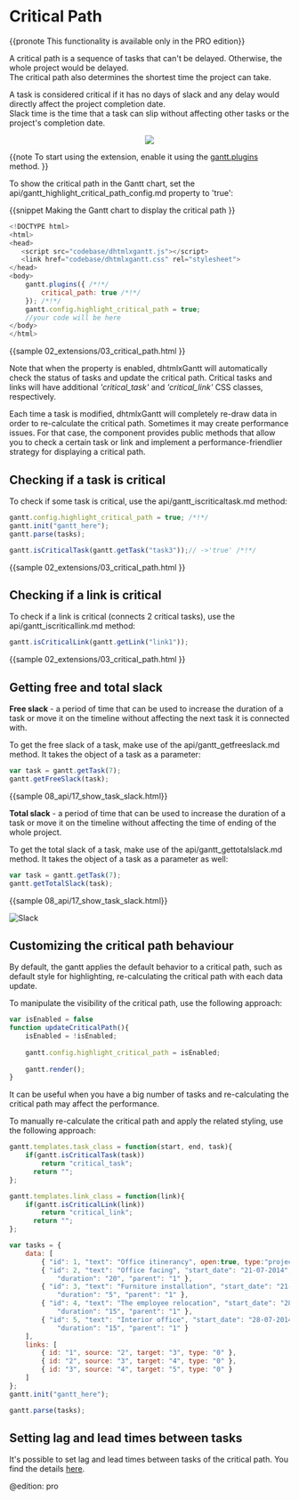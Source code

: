 Critical Path
===================================

{{pronote This functionality is available only in the PRO edition}}

A critical path is a sequence of tasks that can't be delayed. Otherwise, the whole project would be delayed.<br>
The critical path also determines the shortest time the project can take.<br>

A task is considered critical if it has no days of slack and any delay would directly affect the project completion date.<br>
Slack time is the time that a task can slip without affecting other tasks or the project's completion date.


<div style="text-align:center;"><img src="desktop/critical_path.png"/></div>

{{note
To start using the extension, enable it using the [gantt.plugins](api/gantt_plugins.md) method.
}}

To show the critical path in the Gantt chart, set the api/gantt_highlight_critical_path_config.md property to 'true':

{{snippet
Making the Gantt chart to display the critical path
}}
~~~js
<!DOCTYPE html>
<html>
<head>
   <script src="codebase/dhtmlxgantt.js"></script>   
   <link href="codebase/dhtmlxgantt.css" rel="stylesheet">   
</head>
<body>
    gantt.plugins({ /*!*/
        critical_path: true /*!*/
    }); /*!*/
    gantt.config.highlight_critical_path = true;
    //your code will be here
</body>
</html>
~~~

{{sample
02_extensions/03_critical_path.html
}}


Note that when the property is enabled, dhtmlxGantt will automatically check the status of tasks and update the critical path. 
Critical tasks and links will have additional *'critical_task'* and *'critical_link'* CSS classes, respectively.  

Each time a task is modified, dhtmlxGantt will completely re-draw data in order to re-calculate the critical path. 
Sometimes it may create performance issues. For that case, the component provides public methods that allow you to check
a certain task or link and implement a performance-friendlier strategy for displaying a critical path.


Checking if a task is critical 
---------------------------------------
To check if some task is critical, use the api/gantt_iscriticaltask.md method:

~~~js
gantt.config.highlight_critical_path = true; /*!*/
gantt.init("gantt_here");
gantt.parse(tasks);

gantt.isCriticalTask(gantt.getTask("task3"));// ->'true' /*!*/
~~~

{{sample
02_extensions/03_critical_path.html
}}

Checking if a link is critical 
---------------------------------------

To check if a link is critical (connects 2 critical tasks), use the api/gantt_iscriticallink.md method:

~~~js
gantt.isCriticalLink(gantt.getLink("link1"));
~~~

{{sample
02_extensions/03_critical_path.html
}}


Getting free and total slack
--------------------------

**Free slack** - a period of time that can be used to increase the duration of a task or move it on the timeline without affecting the next task it is connected with.

To get the free slack of a task, make use of the api/gantt_getfreeslack.md method. It takes the object of a task as a parameter:

~~~js
var task = gantt.getTask(7);
gantt.getFreeSlack(task);
~~~

{{sample 08_api/17_show_task_slack.html}}

**Total slack** - a period of time that can be used to increase the duration of a task or move it on the timeline without affecting the time of ending of the whole project.

To get the total slack of a task, make use of the api/gantt_gettotalslack.md method. It takes the object of a task as a parameter as well:

~~~js
var task = gantt.getTask(7);
gantt.getTotalSlack(task);
~~~

{{sample 08_api/17_show_task_slack.html}}

![Slack](desktop/show_slack.png)

Customizing the critical path behaviour
---------------------------------------------
By default, the gantt applies the default behavior to a critical path, such as default style for highlighting, re-calculating the critical path with each data update.

To manipulate the visibility of the critical path, use the following approach:

~~~js
var isEnabled = false
function updateCriticalPath(){
	isEnabled = !isEnabled;
	
	gantt.config.highlight_critical_path = isEnabled;
	
	gantt.render();
}
~~~

It can be useful when you have a big number of tasks and re-calculating the critical path may affect the performance.


To manually re-calculate the critical path and apply the related styling, use the following approach:

~~~js
gantt.templates.task_class = function(start, end, task){
	if(gantt.isCriticalTask(task))
		return "critical_task";
	  return "";
};

gantt.templates.link_class = function(link){
	if(gantt.isCriticalLink(link))
		return "critical_link";
      return "";
};

var tasks = {
	data: [
		{ "id": 1, "text": "Office itinerancy", open:true, type:"project" },
		{ "id": 2, "text": "Office facing", "start_date": "21-07-2014", 
        	"duration": "20", "parent": "1" },
		{ "id": 3, "text": "Furniture installation", "start_date": "21-07-2014", 
        	"duration": "5", "parent": "1" },
        { "id": 4, "text": "The employee relocation", "start_date": "28-07-2014", 
        	"duration": "15", "parent": "1" },
        { "id": 5, "text": "Interior office", "start_date": "28-07-2014", 
        	"duration": "15", "parent": "1" }
	],
	links: [
		{ id: "1", source: "2", target: "3", type: "0" },
		{ id: "2", source: "3", target: "4", type: "0" },
		{ id: "3", source: "4", target: "5", type: "0" }
	]
};
gantt.init("gantt_here");

gantt.parse(tasks);
~~~



Setting lag and lead times between tasks
---------------------------------

It's possible to set lag and lead times between tasks of the critical path. You find the details [here](desktop/auto_scheduling.md#settinglagandleadtimesbetweentasks).

@edition: pro

